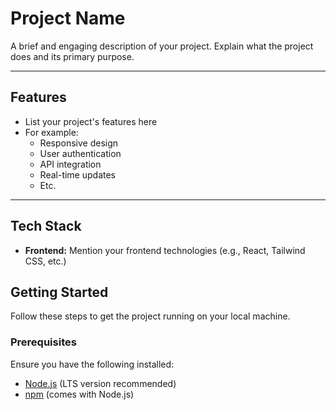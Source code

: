 
# Project Name

A brief and engaging description of your project. Explain what the project does and its primary purpose.

---

## Features

- List your project's features here
- For example:
  - Responsive design
  - User authentication
  - API integration
  - Real-time updates
  - Etc.

---

## Tech Stack

- **Frontend:** Mention your frontend technologies (e.g., React, Tailwind CSS, etc.)


## Getting Started

Follow these steps to get the project running on your local machine.

### Prerequisites

Ensure you have the following installed:
- [Node.js](https://nodejs.org/) (LTS version recommended)
- [npm](https://www.npmjs.com/) (comes with Node.js)


